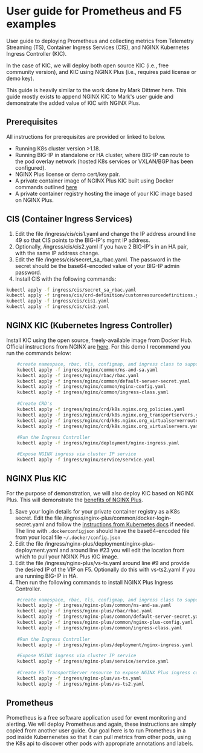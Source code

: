 # User guide for Prometheus and F5 examples
User guide to deploying Prometheus and collecting metrics from Telemetry Streaming (TS), Container Ingress Services (CIS), and NGINX Kubernetes Ingress Controller (KIC).

In the case of KIC, we will deploy both open source KIC (i.e., free community version), and KIC using NGINX Plus (i.e., requires paid license or demo key).

This guide is heavily similar to the work done by Mark Dittmer here. This guide mostly exists to append NGINX KIC to Mark's user guide and demonstrate the added value of KIC with NGINX Plus.

## Prerequisites
All instructions for prerequisites are provided or linked to below.
- Running K8s cluster version >1.18.
- Running BIG-IP in standalone or HA cluster, where BIG-IP can route to the pod overlay network (hosted K8s services or VXLAN/BGP has been configured).
- NGINX Plus license or demo cert/key pair.
- A private container image of NGINX Plus KIC built using Docker commands outlined [here](https://docs.nginx.com/nginx-ingress-controller/installation/building-ingress-controller-image/)
- A private container registry hosting the image of your KIC image based on NGINX Plus.

## CIS (Container Ingress Services)
1. Edit the file /ingress/cis/cis1.yaml and change the IP address around line 49 so that CIS points to the BIG-IP's mgmt IP address.
2. Optionally, /ingress/cis/cis2.yaml if you have 2 BIG-IP's in an HA pair, with the same IP address change.
3. Edit the file /ingress/cis/secret_sa_rbac.yaml. The password in the secret should be the base64-encoded value of your BIG-IP admin password.
4. Install CIS with the following commands:
```bash
kubectl apply -f ingress/cis/secret_sa_rbac.yaml
kubectl apply -f ingress/cis/crd-definition/customresourcedefinitions.yaml
kubectl apply -f ingress/cis/cis1.yaml
kubectl apply -f ingress/cis/cis2.yaml
```

## NGINX KIC (Kubernetes Ingress Controller)
Install KIC using the open source, freely-available image from Docker Hub. Official instructions from NGINX are [here](https://docs.nginx.com/nginx-ingress-controller/installation/installation-with-manifests/). For this demo I recommend you run the commands below:
````bash
    #create namespace, rbac, tls, configmap, and ingress class to support KIC
    kubectl apply -f ingress/nginx/common/ns-and-sa.yaml
    kubectl apply -f ingress/nginx/rbac/rbac.yaml
    kubectl apply -f ingress/nginx/common/default-server-secret.yaml
    kubectl apply -f ingress/nginx/common/nginx-config.yaml
    kubectl apply -f ingress/nginx/common/ingress-class.yaml
    
    #Create CRD's
    kubectl apply -f ingress/nginx/crd/k8s.nginx.org_policies.yaml
    kubectl apply -f ingress/nginx/crd/k8s.nginx.org_transportservers.yaml
    kubectl apply -f ingress/nginx/crd/k8s.nginx.org_virtualserverroutes.yaml
    kubectl apply -f ingress/nginx/crd/k8s.nginx.org_virtualservers.yaml
    
    #Run the Ingress Controller
    kubectl apply -f ingress/nginx/deployment/nginx-ingress.yaml

    #Expose NGINX ingress via cluster IP service
    kubectl apply -f ingress/nginx/service/service.yaml
````
## NGINX Plus KIC
For the purpose of demonstration, we will also deploy KIC based on NGINX Plus. This will demonstrate the [benefits of NGINX Plus](https://www.nginx.com/products/nginx/#compare-versions).
1. Save your login details for your private container registry as a K8s secret. Edit the file /ingress/nginx-plus/common/docker-login-secret.yaml and follow the [instructions from Kubernetes docs](https://kubernetes.io/docs/tasks/configure-pod-container/pull-image-private-registry/) if needed. The line with ```.dockerconfigjson``` should have the base64-encoded file from your local file ```~/.docker/config.json```
2. Edit the file /ingress/nginx-plus/deployment/nginx-plus-deployment.yaml and around line #23 you will edit the location from which to pull your NGINX Plus KIC image.
3. Edit the file /ingress/nginx-plus/vs-ts.yaml around line #9 and provide the desired IP of the VIP on F5. Optionally do this with vs-ts2.yaml if you are running BIG-IP in HA.
4. Then run the following commands to install NGINX Plus Ingress Controller.
````bash
    #create namespace, rbac, tls, configmap, and ingress class to support KIC
    kubectl apply -f ingress/nginx-plus/common/ns-and-sa.yaml
    kubectl apply -f ingress/nginx-plus/rbac/rbac.yaml
    kubectl apply -f ingress/nginx-plus/common/default-server-secret.yaml
    kubectl apply -f ingress/nginx-plus/common/nginx-plus-config.yaml
    kubectl apply -f ingress/nginx-plus/common/ingress-class.yaml
    
    #Run the Ingress Controller
    kubectl apply -f ingress/nginx-plus/deployment/nginx-ingress.yaml

    #Expose NGINX ingress via cluster IP service
    kubectl apply -f ingress/nginx-plus/service/service.yaml
    
    #Create F5 TransportServer resource to expose NGINX Plus ingress controller via F5 BIG-IP
    kubectl apply -f ingress/nginx-plus/vs-ts.yaml
    kubectl apply -f ingress/nginx-plus/vs-ts2.yaml
````
## Prometheus
Prometheus is a free software application used for event monitoring and alerting. We will deploy Prometheus and again, these instructions are simply copied from another user guide. Our goal here is to run Prometheus in a pod inside Kubernenetes so that it can pull metrics from other pods, using the K8s api to discover other pods with appropriate annotations and labels.


